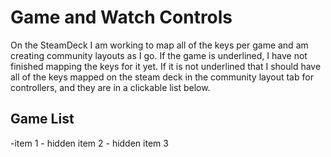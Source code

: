 # Game and Watch Controls

On the SteamDeck I am working to map all of the keys per game and am creating community layouts as I go. If the game is underlined, I have not finished mapping the keys for it yet. If it is not underlined that I should have all of the keys mapped on the steam deck in the community layout tab for controllers, and they are in a clickable list below. 

## Game List

-item 1
	- hidden item 2
	- hidden item 3
